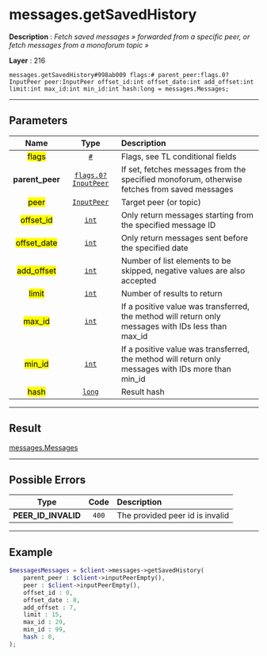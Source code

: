 # messages.getSavedHistory

**Description** : *Fetch saved messages &raquo; forwarded from a specific peer, or fetch messages from a monoforum topic &raquo;*

**Layer** : 216

```tl
messages.getSavedHistory#998ab009 flags:# parent_peer:flags.0?InputPeer peer:InputPeer offset_id:int offset_date:int add_offset:int limit:int max_id:int min_id:int hash:long = messages.Messages;
```

---

## Parameters

| Name | Type | Description |
| :---: | :---: | :--- |
| <mark>flags</mark> | [`#`](type/#) | Flags, see TL conditional fields |
| **parent_peer** | [`flags.0?InputPeer`](type/InputPeer) | If set, fetches messages from the specified monoforum, otherwise fetches from saved messages |
| <mark>peer</mark> | [`InputPeer`](type/InputPeer) | Target peer (or topic) |
| <mark>offset_id</mark> | [`int`](type/int) | Only return messages starting from the specified message ID |
| <mark>offset_date</mark> | [`int`](type/int) | Only return messages sent before the specified date |
| <mark>add_offset</mark> | [`int`](type/int) | Number of list elements to be skipped, negative values are also accepted |
| <mark>limit</mark> | [`int`](type/int) | Number of results to return |
| <mark>max_id</mark> | [`int`](type/int) | If a positive value was transferred, the method will return only messages with IDs less than max_id |
| <mark>min_id</mark> | [`int`](type/int) | If a positive value was transferred, the method will return only messages with IDs more than min_id |
| <mark>hash</mark> | [`long`](type/long) | Result hash |

---

## Result

[messages.Messages](type/messages.Messages)

---

## Possible Errors

| Type | Code | Description |
| :---: | :---: | :--- |
| **PEER_ID_INVALID** | `400` | The provided peer id is invalid |

---

## Example

```php
$messagesMessages = $client->messages->getSavedHistory(
	parent_peer : $client->inputPeerEmpty(),
	peer : $client->inputPeerEmpty(),
	offset_id : 0,
	offset_date : 0,
	add_offset : 7,
	limit : 15,
	max_id : 29,
	min_id : 99,
	hash : 0,
);
```